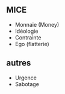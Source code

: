 ## MICE

* Monnaie (Money)
* Idéologie
* Contrainte
* Ego (flatterie)

## autres

* Urgence
* Sabotage

